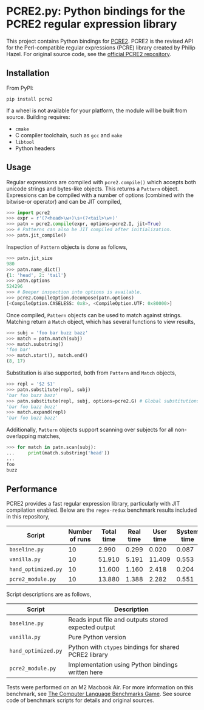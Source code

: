 # PCRE2.py: Python bindings for the PCRE2 regular expression library

This project contains Python bindings for [PCRE2](https://github.com/PCRE2Project/pcre2).
PCRE2 is the revised API for the Perl-compatible regular expressions (PCRE) library created by Philip Hazel.
For original source code, see the [official PCRE2 repository](https://github.com/PCRE2Project/pcre2).

## Installation

From PyPI:
```
pip install pcre2
```

If a wheel is not available for your platform, the module will be built from source.
Building requires:

* `cmake`
* C compiler toolchain, such as `gcc` and `make`
* `libtool`
* Python headers

## Usage

Regular expressions are compiled with `pcre2.compile()` which accepts both unicode strings and bytes-like objects.
This returns a `Pattern` object.
Expressions can be compiled with a number of options (combined with the bitwise-or operator) and can be JIT compiled,

```python
>>> import pcre2
>>> expr = r'(?<head>\w+)\s+(?<tail>\w+)'
>>> patn = pcre2.compile(expr, options=pcre2.I, jit=True)
>>> # Patterns can also be JIT compiled after initialization.
>>> patn.jit_compile()
```

Inspection of `Pattern` objects is done as follows,

```python
>>> patn.jit_size
980
>>> patn.name_dict()
{1: 'head', 2: 'tail'}
>>> patn.options
524296
>>> # Deeper inspection into options is available.
>>> pcre2.CompileOption.decompose(patn.options)
[<CompileOption.CASELESS: 0x8>, <CompileOption.UTF: 0x80000>]
```

Once compiled, `Pattern` objects can be used to match against strings.
Matching return a `Match` object, which has several functions to view results,

```python
>>> subj = 'foo bar buzz bazz'
>>> match = patn.match(subj)
>>> match.substring()
'foo bar'
>>> match.start(), match.end()
(8, 17)
```

Substitution is also supported, both from `Pattern` and `Match` objects,

```python
>>> repl = '$2 $1'
>>> patn.substitute(repl, subj)
'bar foo buzz bazz'
>>> patn.substitute(repl, subj, options=pcre2.G) # Global substitutions are also supported.
'bar foo bazz buzz'
>>> match.expand(repl)
'bar foo buzz bazz'
```

Additionally, `Pattern` objects support scanning over subjects for all non-overlapping matches,

```python
>>> for match in patn.scan(subj):
...     print(match.substring('head'))
...
foo
buzz
```

## Performance

PCRE2 provides a fast regular expression library, particularly with JIT compilation enabled.
Below are the `regex-redux` benchmark results included in this repository,

| Script              | Number of runs | Total time | Real time  | User time   | System time   |
| ------------------- | -------------- | ---------- | ---------- | ----------- | ------------- |
| `baseline.py`       |             10 |      2.990 |      0.299 |       0.020 |         0.087 |
| `vanilla.py`        |             10 |     51.910 |      5.191 |      11.409 |         0.553 |
| `hand_optimized.py` |             10 |     11.600 |      1.160 |       2.418 |         0.204 |
| `pcre2_module.py`   |             10 |     13.880 |      1.388 |       2.282 |         0.551 |
 
Script descriptions are as follows,

| Script              | Description                                            |
| ------------------- | ------------------------------------------------------ |
| `baseline.py`       | Reads input file and outputs stored expected output    |
| `vanilla.py`        | Pure Python version                                    |
| `hand_optimized.py` | Python with `ctypes` bindings for shared PCRE2 library |
| `pcre2_module.py`   | Implementation using Python bindings written here      |

Tests were performed on an M2 Macbook Air.
For more information on this benchmark, see [The Computer Language Benchmarks Game](https://benchmarksgame-team.pages.debian.net/benchmarksgame/performance/regexredux.html).
See source code of benchmark scripts for details and original sources.
